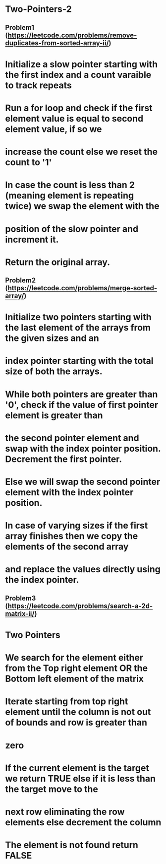 # Two-Pointers-2

## Problem1 (https://leetcode.com/problems/remove-duplicates-from-sorted-array-ii/)

# Initialize a slow pointer starting with the first index and a count varaible to track repeats
# Run a for loop and check if the first element value is equal to second element value, if so we 
# increase the count else we reset the count to '1'
# In case the count is less than 2 (meaning element is repeating twice) we swap the element with the 
# position of the slow pointer and increment it.
# Return the original array.

## Problem2 (https://leetcode.com/problems/merge-sorted-array/)

# Initialize two pointers starting with the last element of the arrays from the given sizes and an 
# index pointer starting with the total size of both the arrays.
# While both pointers are greater than '0', check if the value of first pointer element is greater than
# the second pointer element and swap with the index pointer position. Decrement the first pointer.
# Else we will swap the second pointer element with the index pointer position.
# In case of varying sizes if the first array finishes then we copy the elements of the second array 
# and replace the values directly using the index pointer.

## Problem3 (https://leetcode.com/problems/search-a-2d-matrix-ii/)

# Two Pointers
# We search for the element either from the Top right element OR the Bottom left element of the matrix
# Iterate starting from top right element until the column is not out of bounds and row is greater than
# zero
# If the current element is the target we return TRUE else if it is less than the target move to the 
# next row eliminating the row elements else decrement the column
# The element is not found return FALSE

